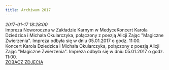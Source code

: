 ```yaml
---
title: Archiwum 2017
---
```


<div class="archiveItem">
<i>2017-01-17 18:28:00</i><br>
Impreza Noworoczna w Zakładzie Karnym w MedyceKoncert Karola Dziedzica i Michała Okularczyka, połączony z poezją Alicji Zając "Magiczne Zwierzenia". Impreza odbyła się w dniu 05.01.2017 o godz. 11:00.<br>
Koncert Karola Dziedzica i Michała Okularczyka, połączony z poezją Alicji Zając "Magiczne Zwierzenia". Impreza odbyła się w dniu 05.01.2017 o godz. 11:00.<br>
<a href='#' data-src='["img/archive_files/01/10922791_780092128751758_9072447742198021141_n.jpg", "img/archive_files/02/obraz1 031.jpg", "img/archive_files/02/obraz1 037.jpg", "img/archive_files/02/obraz1 041.jpg", "img/archive_files/02/obraz1 042.jpg"]' onclick='openImageBrowser(event, 0)' class='gallery-loadImages'>ZOBACZ ZDJĘCIA</a>
</div>
